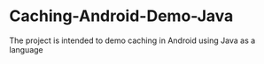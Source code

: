# Caching-Android-Demo-Java
The project is intended to demo caching in Android using Java as a language
